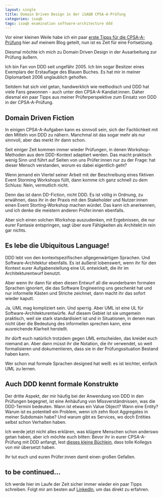 ```yaml
---
layout: single
title: Domain Driven Design in der iSAQB CPSA-A-Prüfung
categories: isaqb
tags: isaqb examination software-architecture ddd
---
```


Vor einer kleinen Weile habe ich ein paar [erste Tipps für die CPSA-A-Prüfung](https://gerritbeine.de/isaqb/iSAQB-CPSA-A/) hier auf meinem Blog geteilt, nun ist es Zeit für eine Fortsetzung.

Diesmal möchte ich mich zu Domain Driven Design in der Ausarbeitung zur Prüfung äußern.

Ich bin Fan von DDD seit ungefähr 2005. Ich bin sogar Besitzer eines Exemplars der Erstauflage des Blauen Buches. Es hat mir in meiner Diplomarbeit 2006 unglaublich geholfen.

Seitdem hat sich viel getan, handwerklich wie methodisch und DDD hat viele Fans gewonnen - auch unter den CPSA-A-Kandiat:innen. Daher diesmal ein paar Tipps aus meiner Prüferperspektive zum Einsatz von DDD in der CPSA-A-Prüfung.

## Domain Driven Fiction

In einigen CPSA-A-Aufgaben kann es sinnvoll sein, sich der Fachlichkeit mit den Mitteln von DDD zu nähern. Manchmal ist das sogar mehr als nur sinnvoll, aber das merkt ihr dann schon.

Seit einiger Zeit kommen immer wieder Prüfungen, in denen Workshop-Methoden aus dem DDD-Kontext adaptiert werden. Das macht praktisch wenig Sinn und führt auf Seiten von uns Prüfer:innen nur zu der Frage: hat dieser Mensch verstanden, worum es dabei eigentlich geht?

Wenn jemand ein Viertel seiner Arbeit mit der Beschreibung eines fiktiven Event Storming Workshops füllt, dann komme ich ganz schnell zu dem Schluss: Nein, vermutlich nicht.

Denn das ist dann DD-Fiction, nicht DDD. Es ist völlig in Ordnung, zu erwähnen, dass ihr in der Praxis mit den Stakeholder und Nutzer:innen einen Event Storting-Workshop machen würdet. Das kann ich anerkennen, und ich denke die meistern anderen Prüfer:innen ebenfalls.

Aber sich einen solchen Workshop auszudenken, mit Ergebnissen, die nur eurer Fantasie entspringen, sagt über eure Fähigkeiten als Architekt:in rein gar nichts.

## Es lebe die Ubiquitous Language!

DDD lebt von den kontextspezifischen allgegenwärtigen Sprachen. Und Software-Architektur ebenfalls. Es ist äußerst lobenswert, wenn ihr für den Kontext eurer Aufgabenstellung eine UL entwickelt, die ihr im Architekturentwurf benutzt.

Aber wenn ihr dann für eben diesen Entwurf all die wunderbaren formalen Sprachen ignoriert, die das Software Engineering uns geschenkt hat und nur informelle Kästen und Striche zeichnet, dann macht ihr das sofort wieder kaputt.

Ja, UML mag kompliziert sein. Und sperrig. Aber UML ist eine UL für Software-Architekturentwürfe. Auf diesem Gebiet ist sie umgemein praktisch, weil sie stark standardisiert ist und in Situationen, in denen man nicht über die Bedeutung des informellen sprechen kann, eine ausreichende Klarheit herstellt.

Ihr dürft euch natürlich trotzdem gegen UML entscheiden, das kreidet euch niemand an. Aber dann müsst ihr die Notation, die ihr verwendet, so weit formalisieren und dokumentieren, dass sie in der Prüfungssituation Bestand haben kann.

Wer schon mal formale Sprachen designed hat weiß: es ist leichter, einfach UML zu lernen.

## Auch DDD kennt formale Konstrukte

Der dritte Aspekt, der mir häufig bei der Anwendung von DDD in den Prüfungen begegnet, ist eine Anhäufung von Missverständnissen, was die DDD-Termini bedeuten.
Wann ist etwas ein Value Object? Wann eine Entity? Warum ist es potentiell ein Problem, wenn ich zehn Root Aggregates in meiner Subdomain habe? Und warum gibt es Services, wo doch Entities selbst schon Verhalten haben.

Ich werde jetzt nicht alles erklären, was klügere Menschen schon anderswo getan haben, aber ich möchte euch bitten:
Bevor ihr in eurer CPSA-A-Prüfung mit DDD anfangt, lest [dieses kleine Büchlein](https://leanpub.com/ddd-referenz), dass tolle Kollegys von mir übersetzt haben.

Ihr tut euch und euren Prüfer:innen damit einen großen Gefallen.

## to be continued...

Ich werde hier im Laufe der Zeit sicher immer wieder ein paar Tipps schreiben.
Folgt mir am besten auf [LinkedIn](https://linkedin.com/in/gerritbeine), um das direkt zu erfahren.